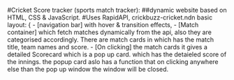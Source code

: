#Cricket Score tracker (sports match tracker):
##dynamic website based on HTML, CSS & JavaScript.
#Uses RapidAPI, crickbuzz-cricket.ndn
   basic layout: {
        - [navigation bar] with hover & transition effects,
        - [Match container] which fetch matches  dynamically from  the api, also they are categorised accordingly. There are match cards in which has the match title, team names and score.
        - [On clicking] the match cards it gives a detailed Scorecard which is a pop up card. which has the detaieled score of the innings. the popup card aslo has a function that on clicking anywhere else than the pop up window the window will be closed.
